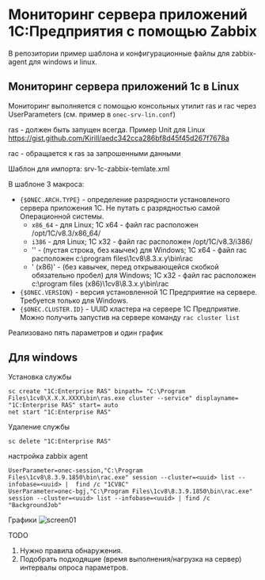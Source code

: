 # Мониторинг сервера приложений 1С:Предприятия с помощью Zabbix

В репозитории пример шаблона и конфигурационные файлы для zabbix-agent для windows и linux.

## Мониторинг сервера приложений 1с в Linux

Мониторинг выполняется с помощью консольных утилит ras и rac через UserParameters (см. пример в `onec-srv-lin.conf`)

ras - должен быть запущен всегда. Пример Unit для Linux https://gist.github.com/Kirill/aedc342cca286bf8d45f45d267f7678a

rac - обращается к ras за запрошенными данными

Шаблон для импорта: srv-1c-zabbix-temlate.xml

В шаблоне 3 макроса:
- ```{$ONEC.ARCH.TYPE}``` - определение разрядности установленого сервера приложения 1С. Не путать с разрядностью самой Операционной системы.
  - ```x86_64``` - для Linux; 1С x64 - файл rac расположен /opt/1C/v8.3/x86_64/
  - ```i386``` - для Linux; 1С x32 - файл rac расположен /opt/1C/v8.3/i386/
  - '' - (пустая строка, без каычек) для Windows; 1С x64 - файл rac расположен c:\program files\1cv8\8.3.x.y\bin\rac
  - ' (x86)' - (без кавычек, перед открывающейся скобкой обязательно пробел) для Windows; 1С x32 - файл rac расположен c:\program files (x86)\1cv8\8.3.x.y\bin\rac
- ```{$ONEC.VERSION}``` - версия установленной 1С Предприятие на сервере. Требуется только для Windows.
- ```{$ONEC.CLUSTER.ID}``` - UUID кластера на сервере 1С Предприятие. Можно получить запустив на сервере команду ```rac cluster list```

Реализовано пять параметров и один график


## Для windows

Установка службы

    sc create "1C:Enterprise RAS" binpath= "C:\Program Files\1cv8\Х.Х.Х.ХХХХ\bin\ras.exe cluster --service" displayname= "1C:Enterprise RAS" start= auto 
    net start "1C:Enterprise RAS"

Удаление службы

    sc delete "1C:Enterprise RAS"

настройка zabbix agent

    UserParameter=onec-session,"C:\Program Files\1cv8\8.3.9.1850\bin\rac.exe" session --cluster=<uuid> list --infobase=<uuid> |  find /c "1CV8C"
    UserParameter=onec-bgj,"C:\Program Files\1cv8\8.3.9.1850\bin\rac.exe" session --cluster=<uuid> list --infobase=<uuid> | find /c "BackgroundJob"

Графики
![screen01](https://raw.githubusercontent.com/kirill/srv-1c-zabbix-template/master/images/screen-01.png)

TODO

1. Нужно правила обнаружения.
2. Подобрать подходящие (время выполнения/нагрузка на сервер) интервалы опроса параметров.
